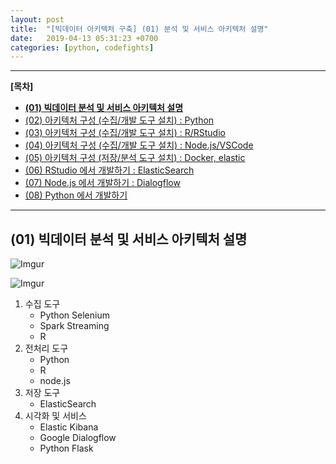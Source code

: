```yaml
---
layout: post
title:  "[빅데이터 아키텍처 구축] (01) 분석 및 서비스 아키텍처 설명"
date:   2019-04-13 05:31:23 +0700
categories: [python, codefights]
---
```


___

__[목차]__

- __[(01) 빅데이터 분석 및 서비스 아키텍처 설명](https://jinseopim.github.io/python/codefights/2019/04/12/firstpost-02.html)__
- [(02) 아키텍처 구성 (수집/개발 도구 설치) : Python](https://jinseopim.github.io/python/codefights/2019/04/12/firstpost-03-00.html)
- [(03) 아키텍처 구성 (수집/개발 도구 설치) : R/RStudio](https://jinseopim.github.io/r/rstudio/2019/04/12/firstpost-03-01.html)
- [(04) 아키텍처 구성 (수집/개발 도구 설치) : Node.js/VSCode](https://jinseopim.github.io/python/codefights/2019/04/12/firstpost-03-02.html)
- [(05) 아키텍처 구성 (저장/분석 도구 설치) : Docker, elastic](https://jinseopim.github.io/python/codefights/2019/04/12/firstpost-03-03.html)
- [(06) RStudio 에서 개발하기 : ElasticSearch](https://jinseopim.github.io/python/codefights/2019/04/12/firstpost-03-04.html)
- [(07) Node.js 에서 개발하기 : Dialogflow](https://jinseopim.github.io/python/codefights/2019/04/12/firstpost-03-05.html)
- [(08) Python 에서 개발하기](https://jinseopim.github.io/python/codefights/2019/04/12/firstpost-04.html)

___

## (01) 빅데이터 분석 및 서비스 아키텍처 설명
![Imgur](https://i.imgur.com/N8N4IPD.png)

![Imgur](https://i.imgur.com/IhopIMe.png)

1) 수집 도구
	- Python Selenium
	- Spark Streaming
	- R
2) 전처리 도구
	- Python
	- R
	- node.js
3) 저장 도구
	- ElasticSearch
4) 시각화 및 서비스
	- Elastic Kibana
	- Google Dialogflow
	- Python Flask
